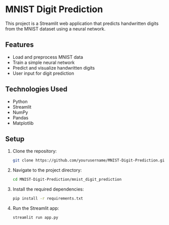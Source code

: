 # MNIST Digit Prediction

This project is a Streamlit web application that predicts handwritten digits from the MNIST dataset using a neural network.

## Features

- Load and preprocess MNIST data
- Train a simple neural network
- Predict and visualize handwritten digits
- User input for digit prediction

## Technologies Used

- Python
- Streamlit
- NumPy
- Pandas
- Matplotlib

## Setup

1. Clone the repository:
   ```sh
   git clone https://github.com/yourusername/MNIST-Digit-Prediction.git
2. Navigate to the project directory:
    ```sh
    cd MNIST-Digit-Prediction/mnist_digit_prediction
3. Install the required dependencies:
   ```sh
   pip install -r requirements.txt
4. Run the Streamlit app:
   ```sh
   streamlit run app.py
